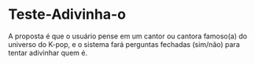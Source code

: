 # Teste-Adivinha-o
A proposta é que o usuário pense em um cantor ou cantora famoso(a) do universo do K-pop, e o sistema fará perguntas fechadas (sim/não) para tentar adivinhar quem é.

